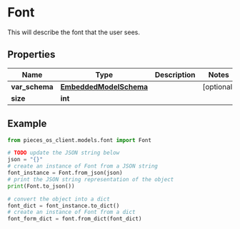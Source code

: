 # Font

This will describe the font that the user sees.

## Properties

Name | Type | Description | Notes
------------ | ------------- | ------------- | -------------
**var_schema** | [**EmbeddedModelSchema**](EmbeddedModelSchema) |  | [optional] 
**size** | **int** |  | 

## Example

```python
from pieces_os_client.models.font import Font

# TODO update the JSON string below
json = "{}"
# create an instance of Font from a JSON string
font_instance = Font.from_json(json)
# print the JSON string representation of the object
print(Font.to_json())

# convert the object into a dict
font_dict = font_instance.to_dict()
# create an instance of Font from a dict
font_form_dict = font.from_dict(font_dict)
```



